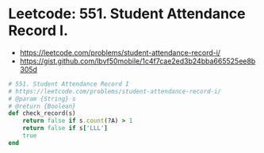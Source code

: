 # Leetcode: 551. Student Attendance Record I.

- https://leetcode.com/problems/student-attendance-record-i/
- https://gist.github.com/lbvf50mobile/1c4f7cae2ed3b24bba665525ee8b305d

```Ruby
# 551. Student Attendance Record I
# https://leetcode.com/problems/student-attendance-record-i/
# @param {String} s
# @return {Boolean}
def check_record(s)
    return false if s.count(?A) > 1
    return false if s['LLL']
    true
end
```